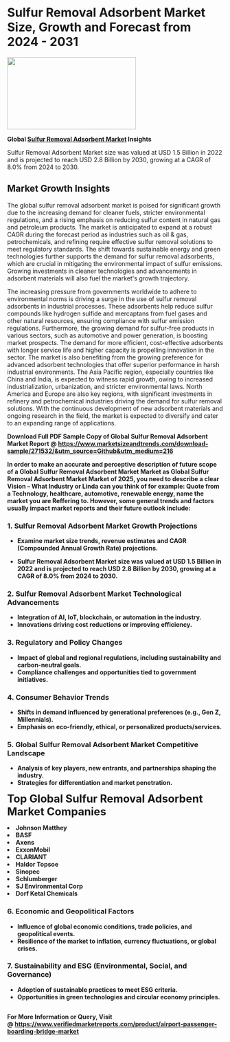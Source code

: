 <H1>Sulfur Removal Adsorbent Market Size, Growth and Forecast from 2024 - 2031</H1><img class="aligncenter size-medium wp-image-584254" src="https://thirdeyenews.in/wp-content/uploads/2024/09/Global-Market-Research-300x168.jpeg" alt="" width="300" height="168" /><p><strong>Global&nbsp;<a href="https://www.marketsizeandtrends.com/download-sample/271532/&amp;utm_source=Github&utm_medium=216">Sulfur Removal Adsorbent Market</a> Insights</strong></p><p>Sulfur Removal Adsorbent Market size was valued at USD 1.5 Billion in 2022 and is projected to reach USD 2.8 Billion by 2030, growing at a CAGR of 8.0% from 2024 to 2030.</p><p><h2>Market Growth Insights</h2> <p>The global sulfur removal adsorbent market is poised for significant growth due to the increasing demand for cleaner fuels, stricter environmental regulations, and a rising emphasis on reducing sulfur content in natural gas and petroleum products. The market is anticipated to expand at a robust CAGR during the forecast period as industries such as oil & gas, petrochemicals, and refining require effective sulfur removal solutions to meet regulatory standards. The shift towards sustainable energy and green technologies further supports the demand for sulfur removal adsorbents, which are crucial in mitigating the environmental impact of sulfur emissions. Growing investments in cleaner technologies and advancements in adsorbent materials will also fuel the market's growth trajectory.</p> <p><strong></strong></p> <p>The increasing pressure from governments worldwide to adhere to environmental norms is driving a surge in the use of sulfur removal adsorbents in industrial processes. These adsorbents help reduce sulfur compounds like hydrogen sulfide and mercaptans from fuel gases and other natural resources, ensuring compliance with sulfur emission regulations. Furthermore, the growing demand for sulfur-free products in various sectors, such as automotive and power generation, is boosting market prospects. The demand for more efficient, cost-effective adsorbents with longer service life and higher capacity is propelling innovation in the sector. The market is also benefiting from the growing preference for advanced adsorbent technologies that offer superior performance in harsh industrial environments. The Asia Pacific region, especially countries like China and India, is expected to witness rapid growth, owing to increased industrialization, urbanization, and stricter environmental laws. North America and Europe are also key regions, with significant investments in refinery and petrochemical industries driving the demand for sulfur removal solutions. With the continuous development of new adsorbent materials and ongoing research in the field, the market is expected to diversify and cater to an expanding range of applications. <p><strong></p><p><span class=""><strong>Download Full PDF Sample Copy of Global Sulfur Removal Adsorbent Market Report</strong> @ <a href="https://www.marketsizeandtrends.com/download-sample/271532/&amp;utm_source=Github&utm_medium=216" target="_blank">https://www.marketsizeandtrends.com/download-sample/271532/&amp;utm_source=Github&utm_medium=216</a></span></p><p>In order to make an accurate and perceptive description of future scope of a Global&nbsp;Sulfur Removal Adsorbent Market Market as Global&nbsp;Sulfur Removal Adsorbent Market Market of 2025, you need to describe a clear Vision &ndash; What Industry or Linda can you think of for example: Quote from a Technology, healthcare, automotive, renewable energy, name the market you are Reffering to. However, some general trends and factors usually impact market reports and their future outlook include:</p><h3>1.&nbsp;<strong>Sulfur Removal Adsorbent Market Growth Projections</strong></h3><ul><li>Examine market size trends, revenue estimates and CAGR (Compounded Annual Growth Rate) projections.</li><li><p>Sulfur Removal Adsorbent Market size was valued at USD 1.5 Billion in 2022 and is projected to reach USD 2.8 Billion by 2030, growing at a CAGR of 8.0% from 2024 to 2030.</p></li></ul><h3>2.&nbsp;<strong>Sulfur Removal Adsorbent Market Technological Advancements</strong></h3><ul><li>Integration of AI, IoT, blockchain, or automation in the industry.</li><li>Innovations driving cost reductions or improving efficiency.</li></ul><h3>3.&nbsp;<strong>Regulatory and Policy Changes</strong></h3><ul><li>Impact of global and regional regulations, including sustainability and carbon-neutral goals.</li><li>Compliance challenges and opportunities tied to government initiatives.</li></ul><h3>4.&nbsp;<strong>Consumer Behavior Trends</strong></h3><ul><li>Shifts in demand influenced by generational preferences (e.g., Gen Z, Millennials).</li><li>Emphasis on eco-friendly, ethical, or personalized products/services.</li></ul><h3>5.&nbsp;<strong>Global Sulfur Removal Adsorbent Market Competitive Landscape</strong></h3><ul><li>Analysis of key players, new entrants, and partnerships shaping the industry.</li><li>Strategies for differentiation and market penetration.</li></ul><p data-pm-slice="1 1 []"><span style="color: inherit; font-family: inherit; font-size: 25px;">Top Global Sulfur Removal Adsorbent Market Companies</span></p><div class="" data-test-id=""><p><li>Johnson Matthey</li><li> BASF</li><li> Axens</li><li> ExxonMobil</li><li> CLARIANT</li><li> Haldor Topsoe</li><li> Sinopec</li><li> Schlumberger</li><li> SJ Environmental Corp</li><li> Dorf Ketal Chemicals</li></p></div><h3>6.&nbsp;<strong>Economic and Geopolitical Factors</strong></h3><ul><li>Influence of global economic conditions, trade policies, and geopolitical events.</li><li>Resilience of the market to inflation, currency fluctuations, or global crises.</li></ul><h3>7.&nbsp;<strong>Sustainability and ESG (Environmental, Social, and Governance)</strong></h3><ul><li>Adoption of sustainable practices to meet ESG criteria.</li><li>Opportunities in green technologies and circular economy principles.</li></ul><h2><strong style="font-size: 14px;">For More Information or Query, Visit @&nbsp;</strong><a style="background-color: #ffffff; font-size: 14px;" href="https://www.marketsizeandtrends.com/report/sulfur-removal-adsorbent-market/" target="_blank">https://www.verifiedmarketreports.com/product/airport-passenger-boarding-bridge-market</a></h2>
